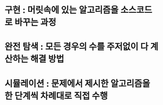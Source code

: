 # 구현 : 머릿속에 있는 알고리즘을 소스코드로 바꾸는 과정

# 완전 탐색 : 모든 경우의 수를 주저없이 다 계산하는 해결 방법

# 시뮬레이션 : 문제에서 제시한 알고리즘을 한 단계씩 차례대로 직접 수행
